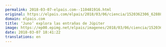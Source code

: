 ```yaml
---
permalink: 2018-03-07-elpais.com--110481916.html
original: https://elpais.com/elpais/2018/03/06/ciencia/1520362306_628889.html#?ref=rss&format=simple&link=link
domain: elpais.com
title: ‘Juno’ explora las entrañas de Júpiter
image: https://ep00.epimg.net/elpais/imagenes/2018/03/06/ciencia/1520362306_628889_1520362942_rrss_normal.jpg
date: 2018-03-07 18:41:22
translations: en
---
```


